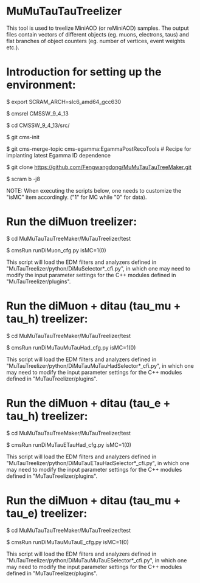 # MuMuTauTauTreelizerThis tool is used to treelize MiniAOD (or reMiniAOD) samples. The output files contain vectors of different objects (eg. muons, electrons, taus) and flat branches of object counters (eg. number of vertices, event weights etc.).# Introduction for setting up the environment:$ export SCRAM_ARCH=slc6_amd64_gcc630$ cmsrel CMSSW_9_4_13$ cd CMSSW_9_4_13/src/$ git cms-init$ git cms-merge-topic cms-egamma:EgammaPostRecoTools # Recipe for implanting latest Egamma ID dependence$ git clone https://github.com/Fengwangdong/MuMuTauTauTreeMaker.git$ scram b -j8NOTE: When executing the scripts below, one needs to customize the "isMC" item accordingly. ("1" for MC while "0" for data). # Run the diMuon treelizer:$ cd MuMuTauTauTreeMaker/MuTauTreelizer/test$ cmsRun runDiMuon_cfg.py isMC=1(0)This script will load the EDM filters and analyzers defined in "MuTauTreelizer/python/DiMuSelector*_cfi.py", in which one may need to modify the input parameter settings for the C++ modules defined in "MuTauTreelizer/plugins".# Run the diMuon + ditau (tau_mu + tau_h) treelizer:$ cd MuMuTauTauTreeMaker/MuTauTreelizer/test$ cmsRun runDiMuTauMuTauHad_cfg.py isMC=1(0)This script will load the EDM filters and analyzers defined in "MuTauTreelizer/python/DiMuTauMuTauHadSelector*_cfi.py", in which one may need to modify the input parameter settings for the C++ modules defined in "MuTauTreelizer/plugins".# Run the diMuon + ditau (tau_e + tau_h) treelizer:$ cd MuMuTauTauTreeMaker/MuTauTreelizer/test$ cmsRun runDiMuTauETauHad_cfg.py isMC=1(0)This script will load the EDM filters and analyzers defined in "MuTauTreelizer/python/DiMuTauETauHadSelector*_cfi.py", in which one may need to modify the input parameter settings for the C++ modules defined in "MuTauTreelizer/plugins".# Run the diMuon + ditau (tau_mu + tau_e) treelizer:$ cd MuMuTauTauTreeMaker/MuTauTreelizer/test$ cmsRun runDiMuTauMuTauE_cfg.py isMC=1(0)This script will load the EDM filters and analyzers defined in "MuTauTreelizer/python/DiMuTauMuTauESelector*_cfi.py", in which one may need to modify the input parameter settings for the C++ modules defined in "MuTauTreelizer/plugins".